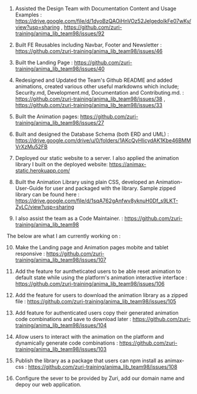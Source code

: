 1) Assisted the Design Team with Documentation Content and Usage Examples  : https://drive.google.com/file/d/1dyoBzQAOiHnVOz52JelgedoIkFe07wKy/view?usp=sharing , https://github.com/zuri-training/anima_lib_team98/issues/92

2) Built FE Reusables including Navbar, Footer and Newsletter : https://github.com/zuri-training/anima_lib_team98/issues/46

3) Built the Landing Page : https://github.com/zuri-training/anima_lib_team98/issues/40

4) Redesigned and Updated the Team's Github README and added animations, created various other useful markdowns which include; Security.md, Development.md, Documentation and Contributing.md. : https://github.com/zuri-training/anima_lib_team98/issues/38 , https://github.com/zuri-training/anima_lib_team98/issues/33

5) Built the Animation pages: https://github.com/zuri-training/anima_lib_team98/issues/27

6) Built and designed the Database Schema (both ERD and UML) : https://drive.google.com/drive/u/0/folders/1AKcQyHlicydAK1Kbe46BMMVrXzMu52FB

7) Deployed our static website to a server. I also applied the animation library I built on the  deployed website:  https://animax-static.herokuapp.com/

8) Built the Animation Library using plain CSS, developed an Animation-User-Guide  for user and packaged with the library. Sample zipped library can be found here : https://drive.google.com/file/d/1sqA762gAnfwv8yknuH0Df_s9LKT-ZyLC/view?usp=sharing 

9) I also assist the team as a Code Maintainer. : https://github.com/zuri-training/anima_lib_team98

 The below are what I am currently working on :

10) Make the Landing page and Animation pages mobite and tablet responsive : https://github.com/zuri-training/anima_lib_team98/issues/107

11) Add the feature for auntheticated users to be able reset animation to default state while using the platform's animation interactive interface : https://github.com/zuri-training/anima_lib_team98/issues/106 

12) Add the feature for users to download the animation library as a zipped file : https://github.com/zuri-training/anima_lib_team98/issues/105

13) Add feature for authenticated users copy their generated animation code combinations and save to download later : https://github.com/zuri-training/anima_lib_team98/issues/104

14) Allow users to interact with the animation on the platform and dynamically generate code combinations : 
https://github.com/zuri-training/anima_lib_team98/issues/103

15) Publish the library as a package that users can npm install as animax-css : https://github.com/zuri-training/anima_lib_team98/issues/108

16) Configure the sever to be provided by Zuri, add our domain name and depoy our web application.